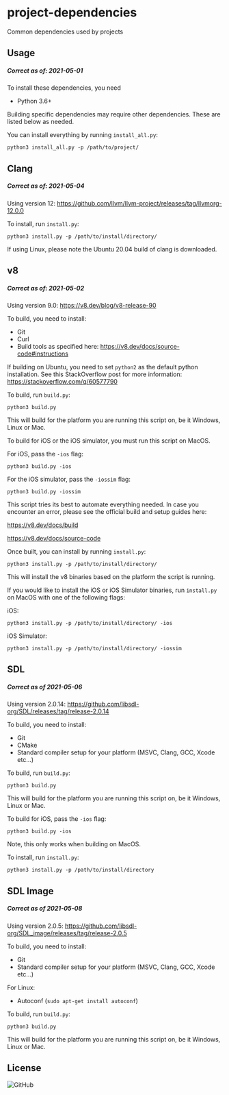 # project-dependencies
Common dependencies used by projects

## Usage

##### Correct as of: 2021-05-01

To install these dependencies, you need

* Python 3.6+

Building specific dependencies may require other dependencies. These are listed below as needed.

You can install everything by running `install_all.py`:

```
python3 install_all.py -p /path/to/project/
```

## Clang

##### Correct as of: 2021-05-04

Using version 12: https://github.com/llvm/llvm-project/releases/tag/llvmorg-12.0.0

To install, run `install.py`:

```
python3 install.py -p /path/to/install/directory/
```

If using Linux, please note the Ubuntu 20.04 build of clang is downloaded.

## v8

##### Correct as of: 2021-05-02

Using version 9.0: https://v8.dev/blog/v8-release-90

To build, you need to install:

* Git
* Curl
* Build tools as specified here: https://v8.dev/docs/source-code#instructions

If building on Ubuntu, you need to set `python2` as the default python installation. See this StackOverflow post for more information: https://stackoverflow.com/q/60577790

To build, run `build.py`:

```
python3 build.py
```

This will build for the platform you are running this script on, be it Windows, Linux or Mac.

To build for iOS or the iOS simulator, you must run this script on MacOS.

For iOS, pass the `-ios` flag:

```
python3 build.py -ios
```

For the iOS simulator, pass the `-iossim` flag:

```
python3 build.py -iossim
```

This script tries its best to automate everything needed. In case you encounter an error, please see the official build and setup guides here:

https://v8.dev/docs/build

https://v8.dev/docs/source-code

Once built, you can install by running `install.py`:

```
python3 install.py -p /path/to/install/directory/
```

This will install the v8 binaries based on the platform the script is running.

If you would like to install the iOS or iOS Simulator binaries, run `install.py` on MacOS with one of the following flags:

iOS:

```
python3 install.py -p /path/to/install/directory/ -ios
```

iOS Simulator:

```
python3 install.py -p /path/to/install/directory/ -iossim
```

## SDL

##### Correct as of 2021-05-06

Using version 2.0.14: https://github.com/libsdl-org/SDL/releases/tag/release-2.0.14

To build, you need to install:

* Git
* CMake
* Standard compiler setup for your platform (MSVC, Clang, GCC, Xcode etc...)

To build, run `build.py`:

```
python3 build.py
```

This will build for the platform you are running this script on, be it Windows, Linux or Mac.

To build for iOS, pass the `-ios` flag:

```
python3 build.py -ios
```

Note, this only works when building on MacOS.

To install, run `install.py`:

```
python3 install.py -p /path/to/install/directory
```

## SDL Image

##### Correct as of 2021-05-08

Using version 2.0.5: https://github.com/libsdl-org/SDL_image/releases/tag/release-2.0.5

To build, you need to install:

* Git
* Standard compiler setup for your platform (MSVC, Clang, GCC, Xcode etc...)

For Linux:
* Autoconf (`sudo apt-get install autoconf`)

To build, run `build.py`:

```
python3 build.py
```

This will build for the platform you are running this script on, be it Windows, Linux or Mac.

## License

![GitHub](https://img.shields.io/github/license/snowmeltarcade/project-dependencies?style=plastic)